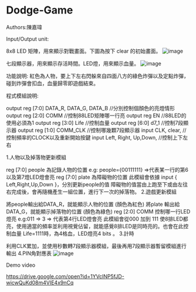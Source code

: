 # Dodge-Game

Authors:陳嘉瑋 

Input/Output unit:

8x8 LED 矩陣，用來顯示對戰畫面。下圖為按下 clear 的初始畫面。
![image](https://github.com/jiawei0930/Dodge-Game/assets/50715111/e8bf423b-b312-48e0-825d-ca65cf210a99)

七段顯示器，用來顯示存活時間。LED燈，用來顯示血量。
![image](https://github.com/jiawei0930/Dodge-Game/assets/50715111/9af89a93-dd19-4446-8fed-52e45ad655bc)

功能說明:
紅色為人物，要上下左右閃躲來自四面八方的綠色炸彈以及定點炸彈，碰到炸彈會扣血，血量歸零即遊戲結束。

程式模組說明:
　

output reg [7:0] DATA_R, DATA_G, DATA_B //分別控制個顏色的亮燈情形
output reg [2:0] COMM //控制88LED矩陣哪一行亮
output reg EN //88LED的使用必須為1
output reg [3:0] Life //控制血量
output reg [6:0] d7_1 //控制7段顯示器
output reg [1:0] COMM_CLK //控制哪幾顆7段顯示器
input CLK, clear, //控制頻率的CLOCK以及重新開始按鍵
input Left, Right, Up,Down, //控制上下左右

1.人物以及掉落物更新模組

reg [7:0] people 為記錄人物的位置
e.g: people={00111111} =>代表某一行的第6以及第7燈LED燈會亮
reg [7:0] plate 為障礙物的位置
此模組會依據 input { Left,Right,Up,Down }，分別更新people的值
障礙物的值當由上跑至下或由左往右完成後，會再隨機產生一組位置，進行下一次的掉落物。
2.遊戲更新模組

將people輸出給DATA_R，就能顯示人物的位置 (顏色為紅色)
將plate 輸出給DATA_G，就能顯示掉落物的位置 (顏色為綠色)
reg [2:0] COMM 控制哪一行LED燈亮 e.g:011 => 3 => 代表第4行LED燈會亮
此模組會從000 加到 111 使8排LED都亮，使用適當的頻率並利用視覺佔留，就能感覺8排LED是同時亮的。也會在此控制血量 Life=1111時，為4格血，LED燈亮4 bits 。
3.計時

利用CLK累加，並使用秒數轉7段顯示器模組，最後再用7段顯示器暫留模組進行輸出
4.PIN角對應表
![image](https://github.com/jiawei0930/Dodge-Game/assets/50715111/622110e1-ae80-4f3b-b506-c00aaa6a97b7)


Demo video

https://drive.google.com/open?id=1YVclNP5fJD-wicwQuKd08m4VIE4x9nCq
